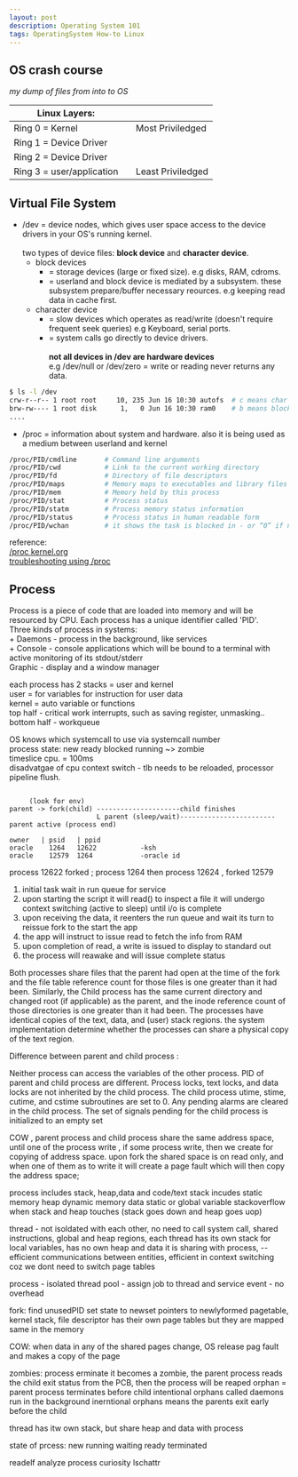 ```yaml
---
layout: post
description: Operating System 101
tags: OperatingSystem How-to Linux
---
```


## OS crash course
*my dump of files from into to OS*

|Linux Layers:             | |                                               |
|--------------------------|-|-----------------------------------------------|
|Ring 0 = Kernel           | |                    Most Priviledged           |
|Ring 1 = Device Driver    | |                                               |
|Ring 2 = Device Driver    | |                                               |
|Ring 3 = user/application | |                    Least Priviledged          |


<h2>Virtual File System</h2>

* /dev = device nodes, which gives user space access to the device drivers in your OS's running kernel.<br><br>
two types of device files: **block device** and **character device**.
  * block devices 
    +  = storage devices (large or fixed size). e.g disks, RAM, cdroms.<br>
    + = userland and block device is mediated by a subsystem. these subsystem prepare/buffer necessary reources. e.g keeping read data in cache first.<br>
  * character device 
    + = slow devices which operates as read/write (doesn't require frequent seek queries) e.g Keyboard, serial ports.
    + = system calls go directly to device drivers. <br><br>
**not all devices in /dev are hardware devices**<br>
e.g /dev/null or /dev/zero = write or reading never returns any data.

```bash
$ ls -l /dev
crw-r--r-- 1 root root     10, 235 Jun 16 10:30 autofs  # c means char device ; 10 is major and 235 is minor
brw-rw---- 1 root disk      1,   0 Jun 16 10:30 ram0    # b means block device ; 1 is major and 0 is minor
....
```
* /proc = information about system and hardware. also it is being used as a medium between userland and kernel
  
```bash
/proc/PID/cmdline       # Command line arguments
/proc/PID/cwd           # Link to the current working directory
/proc/PID/fd            # Directory of file descriptors
/proc/PID/maps          # Memory maps to executables and library files
/proc/PID/mem           # Memory held by this process
/proc/PID/stat          # Process status
/proc/PID/statm	        # Process memory status information
/proc/PID/status        # Process status in human readable form
/proc/PID/wchan         # it shows the task is blocked in - or “0” if not blocked
```

reference: <br>
[/proc kernel.org](https://www.kernel.org/doc/html/latest/filesystems/proc.html) <br>
[troubleshooting using /proc](https://tanelpoder.com/2013/02/21/peeking-into-linux-kernel-land-using-proc-filesystem-for-quickndirty-troubleshooting/)



<h2>Process</h2>
Process is a piece of code that are loaded into memory and will be resourced by CPU. Each process has a unique identifier called 'PID'. <br>
 Three kinds of process in systems:<br>
 + Daemons - process in the background, like services <br>
 + Console - console applications which will be bound to a terminal with active monitoring of its stdout/stderr<br>
 Graphic - display and a window manager<br>

each process has 2 stacks = user and kernel<br>
user = for variables for instruction for user data<br>
kernel = auto variable or functions<br>
top half - critical work interrupts, such as saving register, unmasking..<br>
bottom half - workqueue<br>

OS knows which systemcall to use via systemcall number<br>
process state: new ready blocked running ~> zombie <br>
timeslice cpu. = 100ms<br>
disadvatgae of cpu context switch - tlb needs to be reloaded, processor pipeline flush.<br>
```

     (look for env)
parent -> fork(child) ---------------------child finishes
                      L parent (sleep/wait)------------------------parent active (process end)
```
```
owner   | psid   | ppid       
oracle    1264   12622           -ksh
oracle    12579  1264            -oracle id
```
process 12622 forked ; process 1264 then process 12624 , forked 12579
1. initial task wait in run queue for service
2. upon starting the script it will read() to inspect a file it will undergo context switching (active to sleep) until i/o is complete
3. upon receiving the data, it reenters the run queue and wait its turn to reissue fork to the start the app
4. the app will instruct to issue read to fetch the info from RAM
5. upon completion of read, a write is issued to display to standard out
6. the process will reawake and will issue complete status

Both processes share files that the parent had open at the time of the fork 
and the file table reference count for those files is one greater than it had been.
Similarly, the Child process has the same current directory and changed root (if applicable) as the parent, 
and the inode reference count of those directories is one greater than it had been.
The processes have identical copies of the text, data, and (user) stack regions.
the system implementation determine whether the processes can share a physical copy of the text region.

Difference between parent and child process :

Neither process can access the variables of the other process.
PID of parent and child process are different.
Process locks, text locks, and data locks are not inherited by the child process.
The child process utime, stime, cutime, and cstime subroutines are set to 0.
Any pending alarms are cleared in the child process.
The set of signals pending for the child process is initialized to an empty set

COW , parent process and child process share the same address space, until one of the process write , if some process write, then 
we create for copying of address space. upon fork the shared space is on read only, and when one of them as to write it will 
create a page fault which will then copy the address space; 

process includes stack, heap,data and code/text
  stack incudes static memory
 heap dynamic memory
data static or global variable
stackoverflow when stack and heap touches (stack goes down and heap goes uop)

thread - not isoldated with each other, no need to call system call, shared instructions, global and heap regions, 
    each thread has its own stack for local variables, has no own heap and data it is sharing with process, 
          -- efficient communications between entities, efficient in context switching coz we dont need to switch page tables

process - isolated
thread pool - assign job to thread and service event - no overhead

fork:
find unusedPID
set state to newset pointers to newlyformed pagetable, kernel stack, file descriptor
has their own page tables but they are mapped same in the memory

COW: when data in any of the shared pages change, OS release pag fault and makes a copy of the page

zombies: process erminate it becomes a zombie, the parent process reads the child exit status from the PCB,
      then the process will be reaped
orphan = parent process terminates before child
intentional orphans called daemons run in the background
inerntional orphans means the parents exit early before the child

thread has itw own stack, but share heap and data with process

state of prcess:
new
running
waiting
ready
terminated

readelf analyze process
curiosity
lschattr

